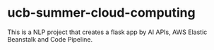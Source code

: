 # ucb-summer-cloud-computing
This is a NLP project that creates a flask app by AI APIs, AWS Elastic Beanstalk and Code Pipeline.
